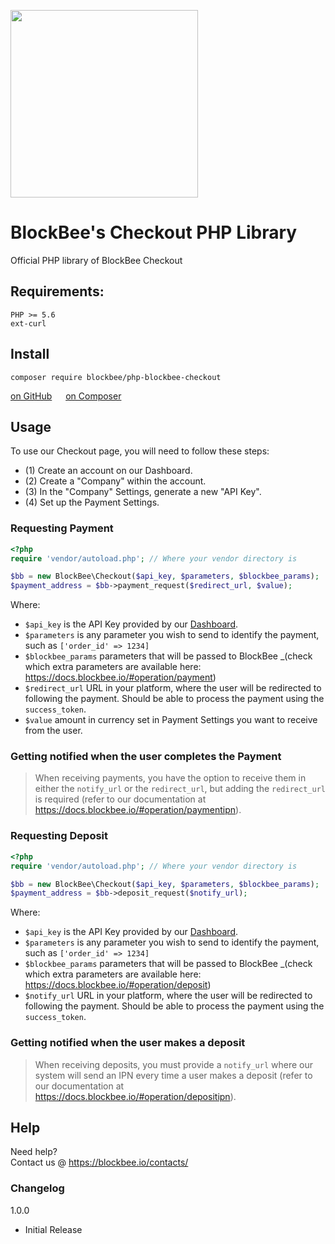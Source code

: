 [<img src="https://blockbee.io/static/assets/images/blockbee_logo_nospaces.png" width="300"/>](image.png)

# BlockBee's Checkout PHP Library
Official PHP library of BlockBee Checkout

## Requirements:

```
PHP >= 5.6
ext-curl
```

## Install

```
composer require blockbee/php-blockbee-checkout
```

[on GitHub](https://github.com/blockbee-io/php-blockbee-checkout) &emsp;
[on Composer](https://packagist.org/packages/blockbee/php-blockbee-checkout)

## Usage

To use our Checkout page, you will need to follow these steps:
* (1) Create an account on our Dashboard.
* (2) Create a "Company" within the account.
* (3) In the "Company" Settings, generate a new "API Key". 
* (4) Set up the Payment Settings.

### Requesting Payment

```php
<?php
require 'vendor/autoload.php'; // Where your vendor directory is

$bb = new BlockBee\Checkout($api_key, $parameters, $blockbee_params);
$payment_address = $bb->payment_request($redirect_url, $value);
```
Where:
* ``$api_key`` is the API Key provided by our [Dashboard](https://dash.blockbee.io/).
* ``$parameters`` is any parameter you wish to send to identify the payment, such as `['order_id' => 1234]`
* ``$blockbee_params`` parameters that will be passed to BlockBee _(check which extra parameters are available here: https://docs.blockbee.io/#operation/payment)
* ``$redirect_url`` URL in your platform, where the user will be redirected to following the payment. Should be able to process the payment using the `success_token`.
* ``$value`` amount in currency set in Payment Settings you want to receive from the user.

### Getting notified when the user completes the Payment
> When receiving payments, you have the option to receive them in either the ``notify_url`` or the ``redirect_url``, but adding the ``redirect_url``  is required (refer to our documentation at https://docs.blockbee.io/#operation/paymentipn).

### Requesting Deposit

```php
<?php
require 'vendor/autoload.php'; // Where your vendor directory is

$bb = new BlockBee\Checkout($api_key, $parameters, $blockbee_params);
$payment_address = $bb->deposit_request($notify_url);
```
Where:
* ``$api_key`` is the API Key provided by our [Dashboard](https://dash.blockbee.io/).
* ``$parameters`` is any parameter you wish to send to identify the payment, such as `['order_id' => 1234]`
* ``$blockbee_params`` parameters that will be passed to BlockBee _(check which extra parameters are available here: https://docs.blockbee.io/#operation/deposit)
* ``$notify_url`` URL in your platform, where the user will be redirected to following the payment. Should be able to process the payment using the `success_token`.


### Getting notified when the user makes a deposit
> When receiving deposits, you must provide a ``notify_url`` where our system will send an IPN every time a user makes a deposit (refer to our documentation at https://docs.blockbee.io/#operation/depositipn).

## Help

Need help?  
Contact us @ https://blockbee.io/contacts/

### Changelog

1.0.0
* Initial Release